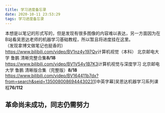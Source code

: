 ```yaml
---
title: 学习进度备忘录
date: 2020-10-11 23:53:29
tags: 学习进度备忘录
---
```

本想是以笔记的形式写的，但是发现有很多图像的内容难以表达，另一方面因为在B站看吴恩达老师的机器学习基础教程，所以暂且将进度挂在这里。<br />
（发现拿博文做笔记也挺香的）<br />
<https://www.bilibili.com/video/BV1nz4y197Qv>计算机视觉（本科） 北京邮电大学 鲁鹏 清晰完整合集**8/18**<br />
<https://www.bilibili.com/video/BV1V54y1B7K3>计算机视觉与深度学习 北京邮电大学 鲁鹏 清晰版合集（完整版）**8/18**<br />
<https://www.bilibili.com/video/BV164411b7dx?from=search&seid=1350080086944430231>[中英字幕]吴恩达机器学习系列课程**76/112**<br />


## **革命尚未成功，同志仍需努力**

